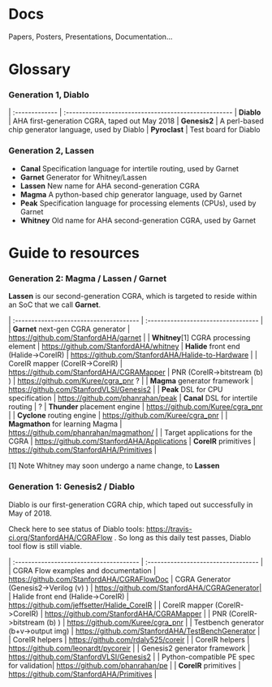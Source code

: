 # Docs
Papers, Posters, Presentations, Documentation...

# Glossary

### Generation 1, Diablo
| :------------- | :---------------------------------------------------
| **Diablo**     | AHA first-generation CGRA, taped out May 2018
| **Genesis2**   | A perl-based chip generator language, used by Diablo
| **Pyroclast**  | Test board for Diablo

### Generation 2, Lassen
* **Canal** Specification language for intertile routing, used by Garnet
* **Garnet** Generator for Whitney/Lassen
* **Lassen** New name for AHA second-generation CGRA
* **Magma** A python-based chip generator language, used by Garnet
* **Peak** Specification language for processing elements (CPUs), used by Garnet
* **Whitney** Old name for AHA second-generation CGRA, used by Garnet


# Guide to resources
### Generation 2: Magma / Lassen / Garnet

**Lassen** is our second-generation CGRA, which is targeted to reside
within an SoC that we call **Garnet**.


| :-------------------------------------- | :---------------------------------- |
| **Garnet** next-gen CGRA generator      | https://github.com/StanfordAHA/garnet |
| **Whitney**[1] CGRA processing element  | https://github.com/StanfordAHA/whitney
| **Halide** front end (Halide->CoreIR)   | https://github.com/StanfordAHA/Halide-to-Hardware |
| CoreIR mapper (CoreIR->CoreIR)          | https://github.com/StanfordAHA/CGRAMapper
| PNR (CoreIR->bitstream (b) )            | https://github.com/Kuree/cgra_pnr ?          |
| **Magma** generator framework           | https://github.com/StanfordVLSI/Genesis2 |
| **Peak** DSL for CPU specification      | https://github.com/phanrahan/peak
| **Canal** DSL for intertile routing     | ?
| **Thunder** placement engine            | https://github.com/Kuree/cgra_pnr           |
| **Cyclone** routing engine              | https://github.com/Kuree/cgra_pnr           |
| **Magmathon** for learning Magma        | https://github.com/phanrahan/magmathon/ |
| Target applications for the CGRA        | https://github.com/StanfordAHA/Applications
| **CoreIR** primitives                   | https://github.com/StanfordAHA/Primitives |

[1] Note Whitney may soon undergo a name change, to **Lassen**



### Generation 1: Genesis2 / Diablo

Diablo is our first-generation CGRA chip, which taped out successfully in May of 2018.

Check here to see status of Diablo tools: https://travis-ci.org/StanfordAHA/CGRAFlow .
So long as this daily test passes, Diablo tool flow is still viable.


| :-------------------------------------- | :---------------------------------- |
| CGRA Flow examples and documentation    | https://github.com/StanfordAHA/CGRAFlowDoc
| CGRA Generator (Genesis2->Verilog (v) ) | https://github.com/StanfordAHA/CGRAGenerator|
| Halide front end (Halide->CoreIR)       | https://github.com/jeffsetter/Halide_CoreIR |
| CoreIR mapper (CoreIR->CoreIR)          | https://github.com/StanfordAHA/CGRAMapper   |
| PNR (CoreIR->bitstream (b) )            | https://github.com/Kuree/cgra_pnr           |
| Testbench generator (b+v->output img)   | https://github.com/StanfordAHA/TestBenchGenerator |
| CoreIR helpers                          | https://github.com/rdaly525/coreir          |
| CoreIR helpers                          | https://github.com/leonardt/pycoreir        |
| Genesis2 generator framework            | https://github.com/StanfordVLSI/Genesis2 |
| Python-compatible PE spec for validation| https://github.com/phanrahan/pe     |
| **CoreIR** primitives                   | https://github.com/StanfordAHA/Primitives |

